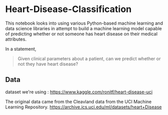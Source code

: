 # Heart-Disease-Classification
This notebook looks into using various Python-based machine learning and data science libraries in attempt to build a machine learning model capable of predicting whether or not someone has heart disease on their medical attributes.

In a statement,
> Given clinical parameters about a patient, can we predict whether or not they have heart disease?

## Data
dataset we're using : https://www.kaggle.com/ronitf/heart-disease-uci

The original data came from the Cleavland data from the UCI Machine Learning Repository.
https://archive.ics.uci.edu/ml/datasets/heart+Disease
